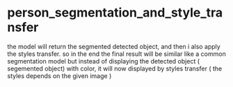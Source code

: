 # person_segmentation_and_style_transfer
the model will return the segmented detected object, and then i also apply the styles transfer. so in the end the final result will be similar like a common segmentation model but instead of displaying the detected object ( segemented object) with color, it will now displayed by styles transfer ( the styles depends on the given image )
